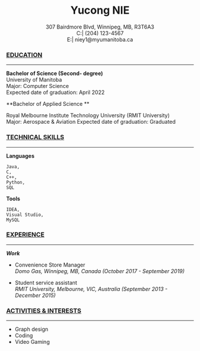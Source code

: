# <center>Yucong NIE</center>  

<center>307 Bairdmore Blvd, Winnipeg, MB, R3T6A3  </center>  

<center>C:| (204) 123-4567  </center>  

<center>E:| niey1@myumanitoba.ca  </center>  

### **<u>EDUCATION</u>**
***
**Bachelor of Science (Second- degree)**  
University of Manitoba  
Major: Computer Science  
Expected date of graduation: April 2022  

**Bachelor of Applied Science ** 

Royal Melbourne Institute Technology University (RMIT University)  
Major: Aerospace & Aviation 
Expected date of graduation: Graduated  


### **<u>TECHNICAL SKILLS</u>**
***
**Languages**  
	
	Java,	
	C,	
	C++,
	Python,	
	SQL

**Tools**  
	
	IDEA,
	Visual Studio,
	MySQL

### **<u>EXPERIENCE</u>**
***
***Work***

+ Convenience Store Manager    
  *Domo Gas,	Winnipeg,	MB,	Canada (October 2017	-	September 2019)*

+ Student service assistant  
  *RMIT University,	Melbourne,	VIC,	Australia (September 2013 - December 2015)*



### **<u>ACTIVITIES & INTERESTS</u>**
***
+ Graph design
+ Coding
+ Video Gaming
